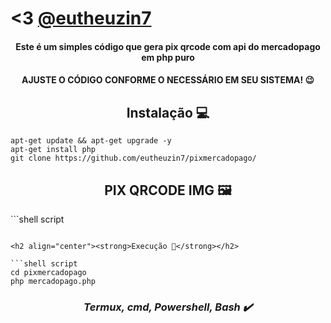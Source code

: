 # <3 **[@eutheuzin7](https://github.com/eutheuzin7)**

<h4 align="center">Este é um simples código que gera pix qrcode com api do mercadopago em php puro</h4>
<h4 align="center">AJUSTE O CÓDIGO CONFORME O NECESSÁRIO EM SEU SISTEMA! 😉</h4>

<h2 align="center"><strong>Instalação 💻</strong></h2>

```shell script
apt-get update && apt-get upgrade -y
apt-get install php
git clone https://github.com/eutheuzin7/pixmercadopago/
```

<h2 align="center"><strong>PIX QRCODE IMG 🖼</strong></h2>
```shell script

<?php
$imageData = $getPay['point_of_interaction']['transaction_data']['qr_code_base64']; 
$im = imageCreateFromString(base64_decode($imageData));
echo imagepng($im, "foto.png", 0);
?>
```

<h2 align="center"><strong>Execução 📂</strong></h2>

```shell script
cd pixmercadopago
php mercadopago.php
```

<h3 align="center"><i>Termux, cmd, Powershell, Bash ✔️</i></h3>
